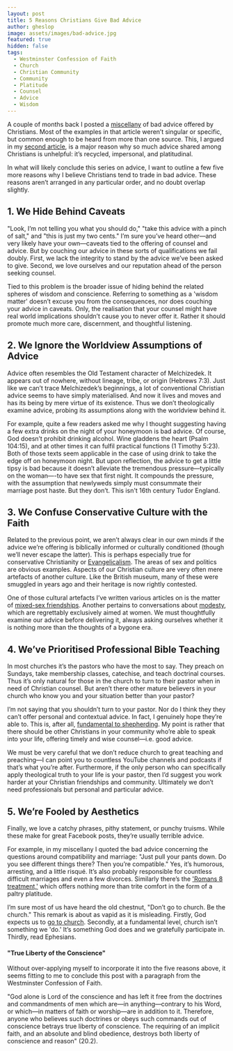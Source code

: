 ```yaml
---
layout: post
title: 5 Reasons Christians Give Bad Advice
author: gheslop
image: assets/images/bad-advice.jpg
featured: true
hidden: false
tags:
  - Westminster Confession of Faith
  - Church
  - Christian Community
  - Community
  - Platitude
  - Counsel
  - Advice
  - Wisdom
---
```

A couple of months back I posted a [miscellany](https://rekindle.co.za/content/2022-06-23-bad-advice "Bad Christian Advice") of bad advice offered by Christians. Most of the examples in that article weren’t singular or specific, but common enough to be heard from more than one source. This, I argued in my [second article](https://rekindle.co.za/content/2022-08-04-bad-advice "Platitudes aren't Advice"), is a major reason why so much advice shared among Christians is unhelpful: it’s recycled, impersonal, and platitudinal.

In what will likely conclude this series on advice, I want to outline a few five more reasons why I believe Christians tend to trade in bad advice. These reasons aren’t arranged in any particular order, and no doubt overlap slightly.

## 1. We Hide Behind Caveats

"Look, I’m not telling you what you should do," "take this advice with a pinch of salt," and "this is just my two cents." I’m sure you’ve heard other—and very likely have your own—caveats tied to the offering of counsel and advice. But by couching our advice in these sorts of qualifications we fail doubly. First, we lack the integrity to stand by the advice we’ve been asked to give. Second, we love ourselves and our reputation ahead of the person seeking counsel.

Tied to this problem is the broader issue of hiding behind the related spheres of wisdom and conscience. Referring to something as a 'wisdom matter' doesn’t excuse you from the consequences, nor does couching your advice in caveats. Only, the realisation that your counsel might have real world implications shouldn’t cause you to never offer it. Rather it should promote much more care, discernment, and thoughtful listening.

## 2. We Ignore the Worldview Assumptions of Advice

Advice often resembles the Old Testament character of Melchizedek. It appears out of nowhere, without lineage, tribe, or origin (Hebrews 7:3). Just like we can’t trace Melchizedek’s beginnings, a lot of conventional Christian advice seems to have simply materialised. And now it lives and moves and has its being by mere virtue of its existence. Thus we don’t theologically examine advice, probing its assumptions along with the worldview behind it.

For example, quite a few readers asked me why I thought suggesting having a few extra drinks on the night of your honeymoon is bad advice. Of course, God doesn’t prohibit drinking alcohol. Wine gladdens the heart (Psalm 104:15), and at other times it can fulfil practical functions (1 Timothy 5:23). Both of those texts seem applicable in the case of using drink to take the edge off on honeymoon night. But upon reflection, the advice to get a little tipsy is bad because it doesn’t alleviate the tremendous pressure—typically on the woman—-to have sex that first night. It compounds the pressure, with the assumption that newlyweds simply must consummate their marriage post haste. But they don’t. This isn't 16th century Tudor England.

## 3. We Confuse Conservative Culture with the Faith

Related to the previous point, we aren’t always clear in our own minds if the advice we’re offering is biblically informed or culturally conditioned (though we’ll never escape the latter). This is perhaps especially true for conservative Christianity or [Evangelicalism](https://rekindle.co.za/content/2022-08-30-doodle-evangelical-genitalia "Evangelicals and Genitals"). The areas of sex and politics are obvious examples. Aspects of our Christian culture are very often mere artefacts of another culture. Like the British museum, many of these were smuggled in years ago and their heritage is now rightly contested.

One of those cultural artefacts I’ve written various articles on is the matter of [mixed-sex friendships](https://rekindle.co.za/content/2021-03-17-friendship "Can I be Friends with Girls?"). Another pertains to conversations about [modesty](https://rekindle.co.za/content/mens-sexual-sins-and-modesty/ "Modesty and Sexual Sin"), which are regrettably exclusively aimed at women. We must thoughtfully examine our advice before delivering it, always asking ourselves whether it is nothing more than the thoughts of a bygone era.

## 4. We’ve Prioritised Professional Bible Teaching

In most churches it’s the pastors who have the most to say. They preach on Sundays, take membership classes, catechise, and teach doctrinal courses. Thus it’s only natural for those in the church to turn to their pastor when in need of Christian counsel. But aren’t there other mature believers in your church who know you and your situation better than your pastor?

I’m not saying that you shouldn’t turn to your pastor. Nor do I think they they can’t offer personal and contextual advice. In fact, I genuinely hope they’re able to. This is, after all, [fundamental to shepherding](https://rekindle.co.za/content/pastor-you-are-a-shepherd-not-a-rancher/ "Biblical Shepherding"). My point is rather that there should be other Christians in your community who’re able to speak into your life, offering timely and wise counsel—i.e. good advice.

We must be very careful that we don’t reduce church to great teaching and preaching—I can point you to countless YouTube channels and podcasts if that’s what you’re after. Furthermore, if the only person who can specifically apply theological truth to your life is your pastor, then I’d suggest you work harder at your Christian friendships and community. Ultimately we don’t need professionals but personal and particular advice.

## 5. We’re Fooled by Aesthetics

Finally, we love a catchy phrases, pithy statement, or punchy truisms. While these make for great Facebook posts, they’re usually terrible advice.

For example, in my miscellany I quoted the bad advice concerning the questions around compatibility and marriage: "Just pull your pants down. Do you see different things there? Then you’re compatible." Yes, it’s humorous, arresting, and a little risqué. It’s also probably responsible for countless difficult marriages and even a few divorces. Similarly there’s the ['Romans 8 treatment,'](https://rekindle.co.za/content/doodle-trite-comfort-from-the-sovereignty-of-god/ "Trite Comfort") which offers nothing more than trite comfort in the form of a paltry platitude.

I’m sure most of us have heard the old chestnut, "Don’t go to church. Be the church." This remark is about as vapid as it is misleading. Firstly, God expects us to [go to church](https://africa.thegospelcoalition.org/article/can-christian-not-churchgoer/ "Christians are Churchgoers"). Secondly, at a fundamental level, church isn’t something we 'do.' It’s something God does and we gratefully participate in. Thirdly, read Ephesians.

#### "True Liberty of the Conscience"

Without over-applying myself to incorporate it into the five reasons above, it seems fitting to me to conclude this post with a paragraph from the Westminster Confession of Faith.

"God alone is Lord of the conscience and has left it free from the doctrines and commandments of men which are—in anything—contrary to his Word, or which—in matters of faith or worship—are in addition to it. Therefore, anyone who believes such doctrines or obeys such commands out of conscience betrays true liberty of conscience. The requiring of an implicit faith, and an absolute and blind obedience, destroys both liberty of conscience and reason" (20.2).